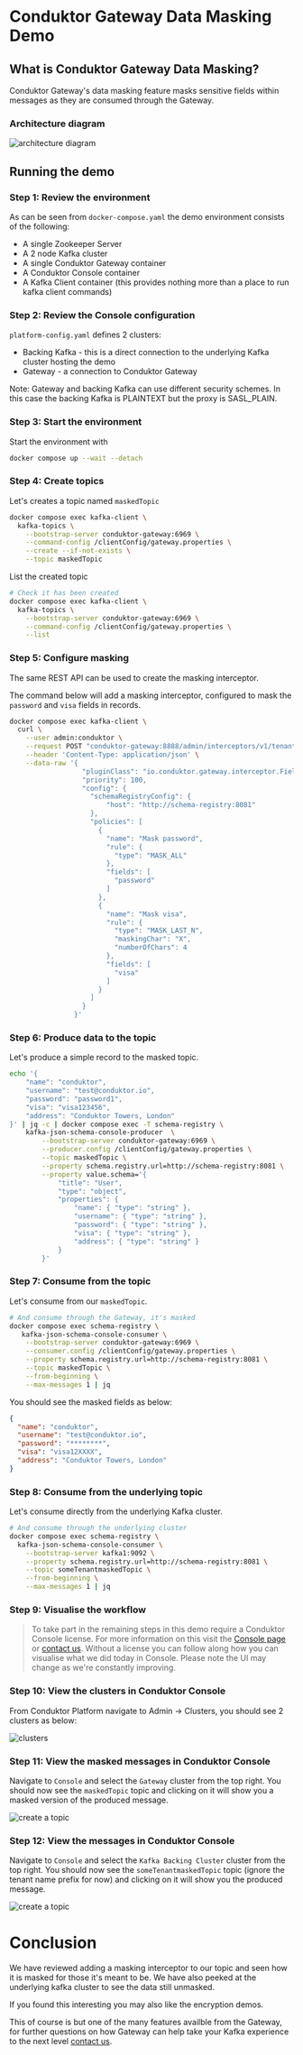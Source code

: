 # Conduktor Gateway Data Masking Demo

## What is Conduktor Gateway Data Masking?

Conduktor Gateway's data masking feature masks sensitive fields within messages as they are consumed through the Gateway.

### Architecture diagram
![architecture diagram](images/masking.png "masking")

## Running the demo

### Step 1: Review the environment

As can be seen from `docker-compose.yaml` the demo environment consists of the following:

* A single Zookeeper Server
* A 2 node Kafka cluster
* A single Conduktor Gateway container
* A Conduktor Console container
* A Kafka Client container (this provides nothing more than a place to run kafka client commands)

### Step 2: Review the Console configuration

`platform-config.yaml` defines 2 clusters:

* Backing Kafka - this is a direct connection to the underlying Kafka cluster hosting the demo
* Gateway - a connection to Conduktor Gateway

Note: Gateway and backing Kafka can use different security schemes. 
In this case the backing Kafka is PLAINTEXT but the proxy is SASL_PLAIN.

### Step 3: Start the environment

Start the environment with

```bash
docker compose up --wait --detach
```

### Step 4: Create topics

Let's creates a topic named `maskedTopic`

```bash
docker compose exec kafka-client \
  kafka-topics \
    --bootstrap-server conduktor-gateway:6969 \
    --command-config /clientConfig/gateway.properties \
    --create --if-not-exists \
    --topic maskedTopic
```

List the created topic

```bash
# Check it has been created
docker compose exec kafka-client \
  kafka-topics \
    --bootstrap-server conduktor-gateway:6969 \
    --command-config /clientConfig/gateway.properties \
    --list
```

### Step 5: Configure masking

The same REST API can be used to create the masking interceptor. 

The command below will add a masking interceptor, configured to mask the `password` and `visa` fields in records.

```bash
docker compose exec kafka-client \
  curl \
    --user admin:conduktor \
    --request POST "conduktor-gateway:8888/admin/interceptors/v1/tenants/someTenant/interceptors/masker" \
    --header 'Content-Type: application/json' \
    --data-raw '{
                  "pluginClass": "io.conduktor.gateway.interceptor.FieldLevelDataMaskingPlugin",
                  "priority": 100,
                  "config": {
                    "schemaRegistryConfig": {
                        "host": "http://schema-registry:8081"
                    },
                    "policies": [
                      {
                        "name": "Mask password",
                        "rule": {
                          "type": "MASK_ALL"
                        },
                        "fields": [
                          "password"
                        ]
                      },
                      {
                        "name": "Mask visa",
                        "rule": {
                          "type": "MASK_LAST_N",
                          "maskingChar": "X",
                          "numberOfChars": 4
                        },
                        "fields": [
                          "visa"
                        ]
                      }
                    ]
                  }
                }'
```

### Step 6: Produce data to the topic

Let's produce a simple record to the masked topic.

```bash
echo '{ 
    "name": "conduktor",
    "username": "test@conduktor.io",
    "password": "password1",
    "visa": "visa123456",
    "address": "Conduktor Towers, London" 
}' | jq -c | docker compose exec -T schema-registry \
    kafka-json-schema-console-producer  \
        --bootstrap-server conduktor-gateway:6969 \
        --producer.config /clientConfig/gateway.properties \
        --topic maskedTopic \
        --property schema.registry.url=http://schema-registry:8081 \
        --property value.schema='{ 
            "title": "User",
            "type": "object",
            "properties": { 
                "name": { "type": "string" },
                "username": { "type": "string" },
                "password": { "type": "string" },
                "visa": { "type": "string" },
                "address": { "type": "string" } 
            } 
        }'
```

### Step 7: Consume from the topic

Let's consume from our `maskedTopic`.

```bash
# And consume through the Gateway, it's masked
docker compose exec schema-registry \
   kafka-json-schema-console-consumer \
    --bootstrap-server conduktor-gateway:6969 \
    --consumer.config /clientConfig/gateway.properties \
    --property schema.registry.url=http://schema-registry:8081 \
    --topic maskedTopic \
    --from-beginning \
    --max-messages 1 | jq
```

You should see the masked fields as below:

```json
{
  "name": "conduktor",
  "username": "test@conduktor.io",
  "password": "********",
  "visa": "visa12XXXX",
  "address": "Conduktor Towers, London"
}
```

### Step 8: Consume from the underlying topic

Let's consume directly from the underlying Kafka cluster.

```bash
# And consume through the underlying cluster
docker compose exec schema-registry \
  kafka-json-schema-console-consumer \
    --bootstrap-server kafka1:9092 \
    --property schema.registry.url=http://schema-registry:8081 \
    --topic someTenantmaskedTopic \
    --from-beginning \
    --max-messages 1 | jq
```

### Step 9: Visualise the workflow

> To take part in the remaining steps in this demo require a Conduktor Console license. For more information on this visit the [Console page](https://www.conduktor.io/console/) or [contact us](https://www.conduktor.io/contact/). 
> Without a license you can follow along how you can visualise what we did today in Console. Please note the UI may change as we're constantly improving.

### Step 10: View the clusters in Conduktor Console

From Conduktor Platform navigate to Admin -> Clusters, you should see 2 clusters as below:

![clusters](images/clusters.png "Clusters")

### Step 11: View the masked messages in Conduktor Console

Navigate to `Console` and select the `Gateway` cluster from the top right. You should now see the `maskedTopic` topic and clicking on it will show you a masked version of the produced message.

![create a topic](images/through_proxy.png "View Masked Messages")

### Step 12: View the messages in Conduktor Console

Navigate to `Console` and select the `Kafka Backing Cluster` cluster from the top right. You should now see the `someTenantmaskedTopic` topic (ignore the tenant name prefix for now) and clicking on it will show you the produced message.

![create a topic](images/through_backing_cluster.png "View Messages")

# Conclusion
We have reviewed adding a masking interceptor to our topic and seen how it is masked for those it's meant to be. We have also peeked at the underlying kafka cluster to see the data still unmasked.

If you found this interesting you may also like the encryption demos.

This of course is but one of the many features availble from the Gateway, for further questions on how Gateway can help take your Kafka experience to the next level [contact us](https://www.conduktor.io/contact/).
